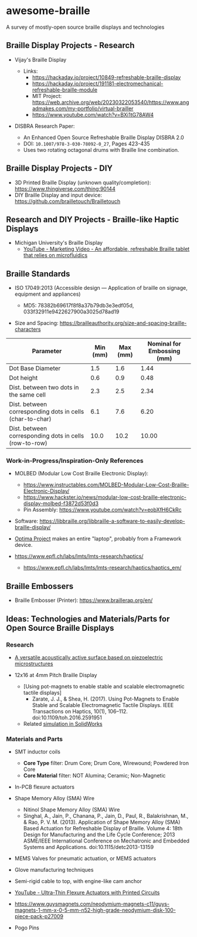 # awesome-braille
A survey of mostly-open source braille displays and technologies

## Braille Display Projects - Research

* Vijay's Braille Display

    * Links:
        * https://hackaday.io/project/10849-refreshable-braille-display
        * https://hackaday.io/project/191181-electromechanical-refreshable-braille-module
        * MIT Project: https://web.archive.org/web/20230322053540/https://www.angadmakes.com/my-portfolio/virtual-brailler
        * https://www.youtube.com/watch?v=BXi1tG78AW4


* DISBRA Research Paper:
    * An Enhanced Open Source Refreshable Braille Display DISBRA 2.0
    * DOI: `10.1007/978-3-030-78092-0_27`, Pages 423-435
    * Uses two rotating octagonal drums with Braille line combination.


## Braille Display Projects - DIY

* 3D Printed Braille Display (unknown quality/completion): https://www.thingiverse.com/thing:90144
* DIY Braille Display and input device: https://github.com/brailletouch/Brailletouch

## Research and DIY Projects - Braille-like Haptic Displays

* Michigan University's Braille Display
    * [YouTube - Marketing Video - An affordable, refreshable Braille tablet that relies on microfluidics](https://www.youtube.com/watch?v=0fIg4rI4cDw)


## Braille Standards

* ISO 17049:2013 (Accessible design — Application of braille on signage, equipment and appliances)
    * MD5: 78382b69617f8f8a37b79db3e3edf05d, 033f32911e9422627900a3025d78ad19

* Size and Spacing: https://brailleauthority.org/size-and-spacing-braille-characters

| Parameter                                                | Min (mm) | Max (mm) | Nominal for Embossing (mm) |
|----------------------------------------------------------|----------|----------|----------------------------|
| Dot Base Diameter                                        | 1.5      | 1.6      | 1.44                       |
| Dot height                                               | 0.6      | 0.9      | 0.48                       |
| Dist. between two dots in the same cell                  | 2.3      | 2.5      | 2.34                       |
| Dist. between corresponding dots in cells (char-to-char) | 6.1      | 7.6      | 6.20                       |
| Dist. between corresponding dots in cells (row-to-row)   | 10.0     | 10.2     | 10.00                      |


### Work-in-Progress/Inspiration-Only References

* MOLBED (Modular Low Cost Braille Electronic Display):
    * https://www.instructables.com/MOLBED-Modular-Low-Cost-Braille-Electronic-Display/
    * https://www.hackster.io/news/modular-low-cost-braille-electronic-display-molbed-f3872d53f0d3
    * Pin Assembly: https://www.youtube.com/watch?v=eobXfH6CkRc
* Software: https://libbraille.org/libbraille-a-software-to-easily-develop-braille-display/

* [Optima Project](https://accessmind.io/optima.php) makes an entire "laptop", probably from a Framework device.

* https://www.epfl.ch/labs/lmts/lmts-research/haptics/
    * https://www.epfl.ch/labs/lmts/lmts-research/haptics/haptics_em/


## Braille Embossers
* Braille Embosser (Printer): https://www.braillerap.org/en/

## Ideas: Technologies and Materials/Parts for Open Source Braille Displays

### Research

* [A versatile acoustically active surface based on piezoelectric microstructures](https://dspace.mit.edu/handle/1721.1/142894)

* 12x16 at 4mm Pitch Braille Display
    * [Using pot-magnets to enable stable and scalable electromagnetic tactile displays]
        * Zarate, J. J., & Shea, H. (2017). Using Pot-Magnets to Enable Stable and Scalable Electromagnetic Tactile Displays. IEEE Transactions on Haptics, 10(1), 106–112. doi:10.1109/toh.2016.2591951 
    * Related [simulation in SolidWorks](https://youtu.be/sDBgSEA843E)

### Materials and Parts

* SMT inductor coils
    * **Core Type** filter: Drum Core; Drum Core, Wirewound; Powdered Iron Core
    * **Core Material** filter: NOT Alumina; Ceramic; Non-Magnetic

* In-PCB flexure actuators

* Shape Memory Alloy (SMA) Wire
    * Nitinol Shape Memory Alloy (SMA) Wire
    * Singhal, A., Jain, P., Chanana, P., Jain, D., Paul, R., Balakrishnan, M., & Rao, P. V. M. (2013). Application of Shape Memory Alloy (SMA) Based Actuation for Refreshable Display of Braille. Volume 4: 18th Design for Manufacturing and the Life Cycle Conference; 2013 ASME/IEEE International Conference on Mechatronic and Embedded Systems and Applications. doi:10.1115/detc2013-13159 

* MEMS Valves for pneumatic actuation, or MEMS actuators

* Glove manufacturing techniques

* Semi-rigid cable to top, with engine-like cam anchor

* [YouTube - Ultra-Thin Flexure Actuators with Printed Circuits](https://www.youtube.com/watch?v=wrnBW0HD0Vo)

* https://www.guysmagnets.com/neodymium-magnets-c11/guys-magnets-1-mm-x-0-5-mm-n52-high-grade-neodymium-disk-100-piece-pack-p27009

* Pogo Pins
